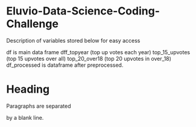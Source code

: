 # Eluvio-Data-Science-Coding-Challenge
<p>Description of variables stored below for easy access</p>
df is main data frame
dff_topyear (top up votes each year)
  top_15_upvotes (top 15 upvotes over all)
  top_20_over18 (top 20 upvotes in over_18)
  df_processed is dataframe after preprocessed.</p>

<h1>Heading</h1>

 
<p>Paragraphs are separated


by a blank line.</p>
